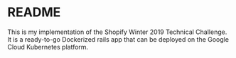 # README

This is my implementation of the Shopify Winter 2019 Technical Challenge. It is a ready-to-go Dockerized rails app that can be deployed on the Google Cloud Kubernetes platform.
